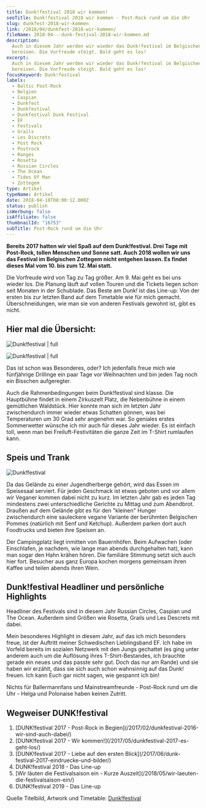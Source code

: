 ```yaml
---
title: Dunk!festival 2018 wir kommen!
seoTitle: Dunk!festival 2018 wir kommen - Post-Rock rund um die Uhr
slug: dunkfest-2018-wir-kommen
link: /2018/04/dunkfest-2018-wir-kommen/
fileName: 2018-04---dunk-festival-2018-wir-kommen.md
description:
  Auch in diesem Jahr werden wir wieder das Dunk!festival im Belgischen Zottegem
  bereisen. Die Vorfreude steigt. Bald geht es los!
excerpt:
  Auch in diesem Jahr werden wir wieder das Dunk!festival im Belgischen Zottegem
  bereisen. Die Vorfreude steigt. Bald geht es los!
focusKeyword: Dunk!festival
labels:
  - Baltic Post-Rock
  - Belgien
  - Caspian
  - Dunkfest
  - Dunkfestival
  - Dunkfestival Dunk Festival
  - EF
  - Festivals
  - Grails
  - Les Discrets
  - Post Rock
  - Postrock
  - Ranges
  - Rosetta
  - Russian Circles
  - The Ocean
  - Tides Of Man
  - Zottegem
type: Artikel
typeName: Artikel
date: 2018-04-18T08:00:12.000Z
status: publish
isWerbung: false
isAffiliate: false
thumbnailId: "16753"
subTitle: Post-Rock rund um die Uhr
---
```


<strong>Bereits 2017 hatten wir viel Spaß auf dem Dunk!festival. Drei Tage mit
Post-Rock, tollen Menschen und Sonne satt. Auch 2018 wollen wir uns das Festival
im Belgischen Zottegem nicht entgehen lassen. Es findet dieses Mal vom 10. bis
zum 12. Mai statt.</strong>

Die Vorfreude wird von Tag zu Tag größer. Am 9. Mai geht es bei uns wieder los.
Die Planung läuft auf vollen Touren und die Tickets liegen schon seit Monaten in
der Schublade. Das Beste am Dunk! ist das Line-up: Von der ersten bis zur
letzten Band auf dem Timetable wie für mich gemacht. Überschneidungen, wie man
sie von anderen Festivals gewohnt ist, gibt es nicht.

## Hier mal die Übersicht:

![Dunk!festival | full](http://cardamonchai.com/wp-content/uploads/2018/04/Teil1-960x621.png)

![Dunk!festival | full](http://cardamonchai.com/wp-content/uploads/2018/04/Teil2-960x554.png)

Das ist schon was Besonderes, oder? Ich jedenfalls freue mich wie fünfjährige
Drillinge ein paar Tage vor Weihnachten und bin jeden Tag noch ein Bisschen
aufgeregter.

Auch die Rahmenbedingungen beim Dunk!festival sind klasse. Die Hauptbühne findet
in einem Zirkuszelt Platz, die Nebenbühne in einem gemütlichen Waldstück. Hier
konnte man sich im letzten Jahr zwischendurch immer wieder etwas Schatten
gönnen, was bei Temperaturen um 30 Grad sehr angenehm war. So geniales erstes
Sommerwetter wünsche ich mir auch für dieses Jahr wieder. Es ist einfach toll,
wenn man bei Freiluft-Festivitäten die ganze Zeit im T-Shirt rumlaufen kann.

## Speis und Trank

![Dunk!festival](http://cardamonchai.com/wp-content/uploads/2018/04/Dunk-400x560.jpg)

Da das Gelände zu einer Jugendherberge gehört, wird das Essen im Speisesaal
serviert. Für jeden Geschmack ist etwas geboten und vor allem wir Veganer kommen
dabei nicht zu kurz. Im letzten Jahr gab es jeden Tag mindestens zwei
unterschiedliche Gerichte zu Mittag und zum Abendbrot. Draußen auf dem Gelände
gibt es für den "kleinen" Hunger zwischendurch eine sauleckere vegane Variante
der berühmten Belgischen Pommes (natürlich mit Senf und Ketchup). Außerdem
parken dort auch Foodtrucks und bieten ihre Speisen an.

Der Campingplatz liegt inmitten von Bauernhöfen. Beim Aufwachen (oder
Einschlafen, je nachdem, wie lange man abends durchgehalten hat), kann man sogar
den Hahn krähen hören. Die familiäre Stimmung setzt sich auch hier fort.
Besucher aus ganz Europa kochen morgens gemeinsam ihren Kaffee und teilen abends
ihren Wein.

## Dunk!festival Headliner und persönliche Highlights

Headliner des Festivals sind in diesem Jahr Russian Circles, Caspian und The
Ocean. Außerdem sind Größen wie Rosetta, Grails und Les Descrets mit dabei.

Mein besonderes Highlight in diesem Jahr, auf das ich mich besonders freue, ist
der Auftritt meiner Schwedischen Lieblingsband EF. Ich habe im Vorfeld bereits
im sozialen Netzwerk mit den Jungs gechattet (es ging unter anderem auch um die
Auflösung ihres T-Shirt-Bestandes, ich brauchte gerade ein neues und das passte
sehr gut. Doch das nur am Rande) und sie haben wir erzählt, dass sie sich auch
schon wahnsinnig auf das Dunk! freuen. Ich kann Euch gar nicht sagen, wie
gespannt ich bin!

Nichts für Ballermannfans und Mainstreamfreunde - Post-Rock rund um die Uhr -
Helga und Polonaise haben keinen Zutritt.

## Wegweiser DUNK!festival

<ol>
    <li> [DUNK!festival 2017 - Post-Rock in Begien](/2017/02/dunkfestival-2016-wir-sind-auch-dabei/) </li>
    <li> [DUNK!festival 2017 - Wir kommen!](/2017/05/dunkfestival-2017-es-geht-los/) </li>
    <li> [DUNK!festival 2017 - Liebe auf den ersten Blick](/2017/06/dunk-festival-2017-eindruecke-und-bilder/) </li>
    <li>DUNK!festival 2018 - Das Line-up</li>
    <li> [Wir läuten die Festivalsaison ein - Kurze Auszeit](/2018/05/wir-laeuten-die-festivalsaison-ein/) </li>
    <li>DUNK!festival 2019 - Das Line-up</li>
</ol>

[](/2015/03/die-ultimative-vegane-festivalliste)

Quelle Titelbild, Artwork und Timetable:
[Dunk!festival](https://www.dunkfestival.be/)
